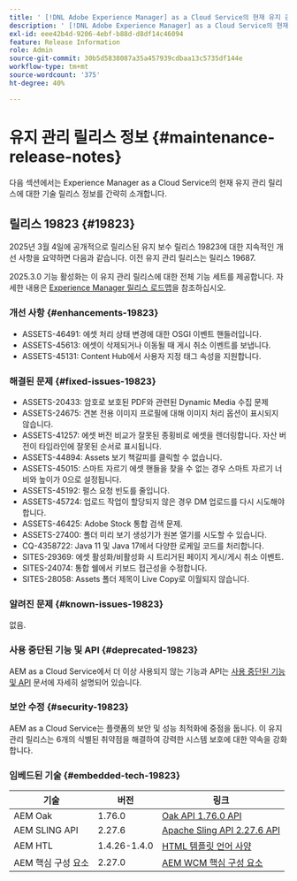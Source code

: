 ```yaml
---
title: ' [!DNL Adobe Experience Manager] as a Cloud Service의 현재 유지 관리 릴리스 정보입니다.'
description: ' [!DNL Adobe Experience Manager] as a Cloud Service의 현재 유지 관리 릴리스 정보입니다.'
exl-id: eee42b4d-9206-4ebf-b88d-d8df14c46094
feature: Release Information
role: Admin
source-git-commit: 30b5d5838087a35a457939cdbaa13c5735df144e
workflow-type: tm+mt
source-wordcount: '375'
ht-degree: 40%

---
```



# 유지 관리 릴리스 정보 {#maintenance-release-notes}

다음 섹션에서는 Experience Manager as a Cloud Service의 현재 유지 관리 릴리스에 대한 기술 릴리스 정보를 간략히 소개합니다.

## 릴리스 19823 {#19823}

2025년 3월 4일에 공개적으로 릴리스된 유지 보수 릴리스 19823에 대한 지속적인 개선 사항을 요약하면 다음과 같습니다. 이전 유지 관리 릴리스는 릴리스 19687.

2025.3.0 기능 활성화는 이 유지 관리 릴리스에 대한 전체 기능 세트를 제공합니다. 자세한 내용은 [Experience Manager 릴리스 로드맵](https://experienceleague.adobe.com/ko/docs/experience-manager-release-information/aem-release-updates/update-releases-roadmap)을 참조하십시오.

### 개선 사항 {#enhancements-19823}

* ASSETS-46491: 에셋 처리 상태 변경에 대한 OSGI 이벤트 핸들러입니다.
* ASSETS-45613: 에셋이 삭제되거나 이동될 때 게시 취소 이벤트를 보냅니다.
* ASSETS-45131: Content Hub에서 사용자 지정 태그 속성을 지원합니다.

### 해결된 문제 {#fixed-issues-19823}

* ASSETS-20433: 암호로 보호된 PDF와 관련된 Dynamic Media 수집 문제
* ASSETS-24675: 견본 전용 이미지 프로필에 대해 이미지 처리 옵션이 표시되지 않습니다.
* ASSETS-41257: 에셋 버전 비교가 잘못된 종횡비로 에셋을 렌더링합니다. 자산 버전이 타임라인에 잘못된 순서로 표시됩니다.
* ASSETS-44894: Assets 보기 책갈피를 클릭할 수 없습니다.
* ASSETS-45015: 스마트 자르기 에셋 핸들을 찾을 수 없는 경우 스마트 자르기 너비와 높이가 0으로 설정됩니다.
* ASSETS-45192: 펄스 요청 빈도를 줄입니다.
* ASSETS-45724: 업로드 작업이 할당되지 않은 경우 DM 업로드를 다시 시도해야 합니다.
* ASSETS-46425: Adobe Stock 통합 검색 문제.
* ASSETS-27400: 폴더 미리 보기 생성기가 원본 열기를 시도할 수 있습니다.
* CQ-4358722: Java 11 및 Java 17에서 다양한 로케일 코드를 처리합니다.
* SITES-29369: 에셋 활성화/비활성화 시 트리거된 페이지 게시/게시 취소 이벤트.
* SITES-24074: 통합 쉘에서 키보드 접근성을 수정합니다.
* SITES-28058: Assets 폴더 제목이 Live Copy로 이월되지 않습니다.

### 알려진 문제 {#known-issues-19823}

없음.

### 사용 중단된 기능 및 API {#deprecated-19823}

AEM as a Cloud Service에서 더 이상 사용되지 않는 기능과 API는 [사용 중단된 기능 및 API](/help/release-notes/deprecated-removed-features.md) 문서에 자세히 설명되어 있습니다.

### 보안 수정 {#security-19823}

AEM as a Cloud Service는 플랫폼의 보안 및 성능 최적화에 중점을 둡니다. 이 유지 관리 릴리스는 6개의 식별된 취약점을 해결하여 강력한 시스템 보호에 대한 약속을 강화합니다.

### 임베드된 기술 {#embedded-tech-19823}

| 기술 | 버전 | 링크 |
|---|---|---|
| AEM Oak | 1.76.0 | [Oak API 1.76.0 API](https://www.javadoc.io/doc/org.apache.jackrabbit/oak-api/1.76.0/index.html) |
| AEM SLING API | 2.27.6 | [Apache Sling API 2.27.6 API](https://www.javadoc.io/doc/org.apache.sling/org.apache.sling.api/latest/index.html) |
| AEM HTL | 1.4.26-1.4.0 | [HTML 템플릿 언어 사양](https://github.com/adobe/htl-spec) |
| AEM 핵심 구성 요소 | 2.27.0 | [AEM WCM 핵심 구성 요소](https://github.com/adobe/aem-core-wcm-components) |
